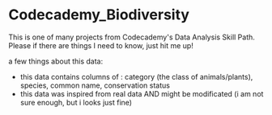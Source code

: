 # Codecademy_Biodiversity

This is one of many projects from Codecademy's Data Analysis Skill Path. Please if there are things I need to know, just hit me up!

a few things about this data:
- this data contains columns of : category (the class of animals/plants), species, common name, conservation status
- this data was inspired from real data AND might be modificated (i am not sure enough, but i looks just fine)
